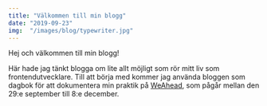 ```yaml
---
title: "Välkommen till min blogg"
date: "2019-09-23"
img:  "/images/blog/typewriter.jpg"
---
```


Hej och välkommen till min blogg!

Här hade jag tänkt blogga om lite allt möjligt som rör mitt liv som frontendutvecklare.
Till att börja med kommer jag använda bloggen som dagbok för att dokumentera min praktik 
på [WeAhead](https://www.weahead.se), som pågår mellan den 29:e september till 8:e december.